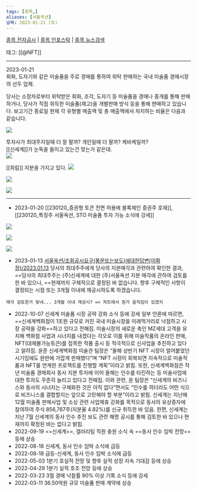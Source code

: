 ```yaml
---
tags: [종목,]
aliases: [서울옥션]
날짜: 2023-01-21 (토)
---
```

[종목 전자공시](https://finance.naver.com/item/dart.naver?code=063170) |  [종목 인포스탁](https://www.infostock.co.kr/site/3d/3d_show.asp?codename=063170) | [종목 뉴스검색](https://m.search.naver.com/search.naver?where=m_news&sm=mtb_jum&query=서울옥션)

태그: [[@NFT]]

___

2023-01-21   
회화, 도자기와 같은 미술품을 주로 경매를 통하여 위탁 판매하는 국내 미술품 경매시장의 선두 업체.

당사는 소장자로부터 위탁받은 회화, 조각, 도자기 등 미술품을 경매나 중개를 통해 판매하거나, 당사가 직접 취득한 미술품(재고)을 개별판매 방식 등을 통해 판매하고 있습니다. 보고기간 종료일 현재 각 유형별 매출액 및 총 매출액에서 차지하는 비율은 다음과 같습니다.

![](https://i.imgur.com/YfxKoJi.png)

투자사가 최대주지일때 더 잘 팔까? 개인일때 더 팔까? 케바케일까?    
[[신세계]]가 눈독을 들이고 있는건 맞는거 같은데.    
![](https://i.imgur.com/OSHsXPX.png)

[[희림]] 지분을 가지고 있다. 
![](https://i.imgur.com/nO5sLup.png)

![](https://i.imgur.com/NyUZVZ5.png)

![](https://i.imgur.com/25UWJgQ.png)


___

- 2023-01-20 [[230120_증권형 토큰 전면 허용에 블록체인 증권주 호재]], [[230120_특징주 서울옥션, STO 미술품 투자 가능 소식에 강세]]

![](https://i.imgur.com/UHaQNNh.png)

![](https://i.imgur.com/HDqmQe6.png)

![](https://i.imgur.com/46dT8w5.png)


- 2023-01-13 [서울옥션/조회공시요구(풍문또는보도)에대한답변(미확정)/2023.01.13](https://dart.fss.or.kr/dsaf001/main.do?rcpNo=20230113900381)
	당사의 최대주주에게 당사의 지분매각과 관련하여 확인한 결과, ==당사의 최대주주는 (주)신세계에 대한 (주)서울옥션 지분 매각에 관하여 검토를 한 바 있으나, ==현재까지 구체적으로 결정된 바 없습니다.  향후 구체적인 사항이 결정되는 시점 또는 3개월 이내에 재공시하도록 하겠습니다.
```
매각 검토한거 맞네... 3개월 이내 재공시? => 차트에서 뭔가 움직임이 있겠지 
```


- 2022-10-07  신세계 미술품 시장 공략 강화 소식 등에 강세
	일부 언론에 따르면, ==신세계백화점이 1조원 규모로 커진 국내 미술시장을 미래먹거리로 낙점하고 시장 공략을 강화==하고 있다고 전해짐. 미술시장의 새로운 축인 MZ세대 고객을 유치해 백화점 사업과 시너지를 내겠다는 각오로 이를 위해 미술작품의 온라인 판매, NFT(대체불가능토큰)를 접목한 작품 출시 등 적극적으로 신사업을 추진하고 있다고 알려짐. 윤준 신세계백화점 미술관 팀장은 “올해 상반기 NFT 시장이 얼어붙었던 시기임에도 완판에 가깝게 판매했다”며 “NFT 시장이 회복되면 지속적으로 미술작품과 NFT를 연계한 프로젝트를 진행할 계획”이라고 밝힘.
	또한, 신세계백화점은 작년 미술품 경매회사 동사 지분 투자에 이어 올해는 인수를 타진하는 등 미술사업에 대한 투자도 꾸준히 늘리고 있다고 전해짐. 이와 관련, 윤 팀장은 “신세계의 비즈니스와 동사의 시너지는 구체화한 것은 아직 없다”면서도 “인수를 하더라도 어떤 식으로 비즈니스를 결합할지는 앞으로 고민해야 할 부분”이라고 밝힘.
	신세계는 지난해 12월 미술품 판매사업 및 소싱 관련 사업제휴 강화를 목적으로 동사의 유상증자에 참여하여 주식 856,767주(지분율 4.82%)를 신규 취득한 바 있음. 한편, 신세계는 지난 7월 신세계의 동사 인수 추진 보도 관련 해명 공시를 통해 검토한 바 있으나 현재까지 확정된 바는 없다고 밝힘.
- 2022-09-19  ==신세계==, 갤러리팀 직원 충원 소식 속 ==동사 인수 임박 전망== 등에 상승
- 2022-08-18  신세계, 동사 인수 임박 소식에 급등
- 2022-08-18  급등-신세계, 동사 인수 임박 소식에 급등
- 2022-05-03  1분기 호실적 전망 및 향후 실적 성장 지속 기대감 등에 상승
- 2022-04-29  1분기 실적 호조 전망 등에 상승
- 2022-03-23  3월 경매 낙찰률 90% 이상 기록 소식 등에 강세
- 2022-03-11  36.50억원 규모 미술품 판매 계약에 상승




